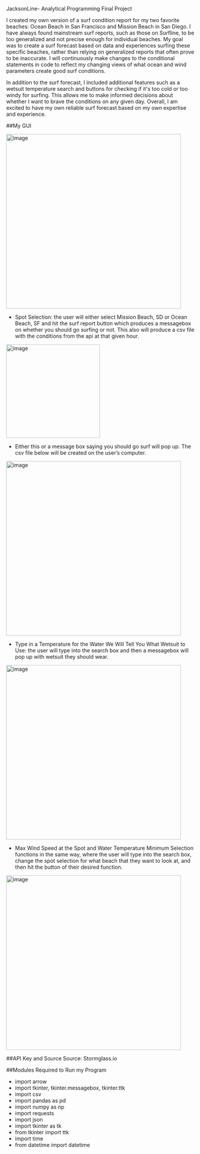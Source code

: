 JacksonLine- Analytical Programming Final Project 

I created my own version of a surf condition report for my two favorite beaches: Ocean Beach in San Francisco and Mission Beach in San Diego. I have always found mainstream surf reports, such as those on Surfline, to be too generalized and not precise enough for individual beaches. My goal was to create a surf forecast based on data and experiences surfing these specific beaches, rather than relying on generalized reports that often prove to be inaccurate. I will continuously make changes to the conditional statements in code to reflect my changing views of what ocean and wind parameters create good surf conditions. 

In addition to the surf forecast, I included additional features such as a wetsuit temperature search and buttons for checking if it's too cold or too windy for surfing. This allows me to make informed decisions about whether I want to brave the conditions on any given day. Overall, I am excited to have my own reliable surf forecast based on my own expertise and experience.

##My GUI 

<img width="468" alt="image" src="https://user-images.githubusercontent.com/116693034/212137666-a1e3175d-539a-4a71-a7f4-a5ff40f25966.png">

- Spot Selection: the user will either select Mission Beach, SD or Ocean Beach, SF and hit the surf report button which produces a messagebox on whether you should go surfing or not. This also will produce a csv file with the conditions from the api at that given hour. 

<img width="251" alt="image" src="https://user-images.githubusercontent.com/116693034/212137746-55f69c2d-af83-44eb-9d50-b46577ae3c6f.png">

- Either this or a message box saying you should go surf will pop up. The csv file below will be created on the user’s computer. 

<img width="468" alt="image" src="https://user-images.githubusercontent.com/116693034/212137786-20edccf4-0a0c-44c4-9404-1d73a4a37bf3.png">

- Type in a Temperature for the Water We Will Tell You What Wetsuit to Use: the user will type into the search box and then a messagebox will pop up with wetsuit they should wear.  

<img width="468" alt="image" src="https://user-images.githubusercontent.com/116693034/212137809-2c666c9d-6fb5-4275-9818-0e0a1a51e4b9.png">

- Max Wind Speed at the Spot and Water Temperature Minimum Selection functions in the same way, where the user will type into the search box, change the spot selection for what beach that they want to look at, and then hit the button of their desired function.  

<img width="468" alt="image" src="https://user-images.githubusercontent.com/116693034/212137842-dc2b9a6b-013c-4962-87b5-381988b69419.png">

##API Key and Source 
Source: Stormglass.io

##Modules Required to Run my Program
- import arrow
- import tkinter, tkinter.messagebox, tkinter.ttk
- import csv 
- import pandas as pd 
- import numpy as np
- import requests 
- import json
- import tkinter as tk
- from tkinter import ttk
- import time 
- from datetime import datetime
